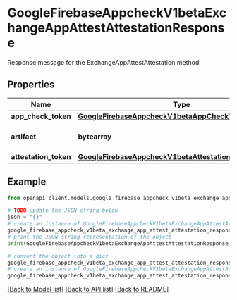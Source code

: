 # GoogleFirebaseAppcheckV1betaExchangeAppAttestAttestationResponse

Response message for the ExchangeAppAttestAttestation method.

## Properties

Name | Type | Description | Notes
------------ | ------------- | ------------- | -------------
**app_check_token** | [**GoogleFirebaseAppcheckV1betaAppCheckToken**](GoogleFirebaseAppcheckV1betaAppCheckToken.md) |  | [optional] 
**artifact** | **bytearray** | An artifact that can be used in future calls to ExchangeAppAttestAssertion. | [optional] 
**attestation_token** | [**GoogleFirebaseAppcheckV1betaAttestationTokenResponse**](GoogleFirebaseAppcheckV1betaAttestationTokenResponse.md) |  | [optional] 

## Example

```python
from openapi_client.models.google_firebase_appcheck_v1beta_exchange_app_attest_attestation_response import GoogleFirebaseAppcheckV1betaExchangeAppAttestAttestationResponse

# TODO update the JSON string below
json = "{}"
# create an instance of GoogleFirebaseAppcheckV1betaExchangeAppAttestAttestationResponse from a JSON string
google_firebase_appcheck_v1beta_exchange_app_attest_attestation_response_instance = GoogleFirebaseAppcheckV1betaExchangeAppAttestAttestationResponse.from_json(json)
# print the JSON string representation of the object
print(GoogleFirebaseAppcheckV1betaExchangeAppAttestAttestationResponse.to_json())

# convert the object into a dict
google_firebase_appcheck_v1beta_exchange_app_attest_attestation_response_dict = google_firebase_appcheck_v1beta_exchange_app_attest_attestation_response_instance.to_dict()
# create an instance of GoogleFirebaseAppcheckV1betaExchangeAppAttestAttestationResponse from a dict
google_firebase_appcheck_v1beta_exchange_app_attest_attestation_response_from_dict = GoogleFirebaseAppcheckV1betaExchangeAppAttestAttestationResponse.from_dict(google_firebase_appcheck_v1beta_exchange_app_attest_attestation_response_dict)
```
[[Back to Model list]](../README.md#documentation-for-models) [[Back to API list]](../README.md#documentation-for-api-endpoints) [[Back to README]](../README.md)


